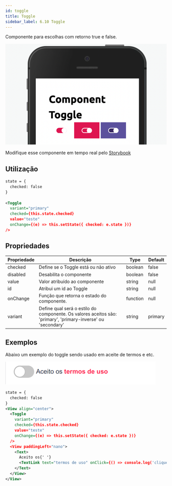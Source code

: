 ```yaml
---
id: toggle
title: Toggle
sidebar_label: 6.10 Toggle
---
```


Componente para escolhas com retorno true e false.

![toggle](assets/images_components/3.0/toggle.png)

Modifique esse componente em tempo real pelo [Storybook](https://ame-miniapp-components.calindra.com.br/storybook/?path=/story/intera%C3%A7%C3%B5es-toggle--basic)

## Utilização

```xml harmony
state = {
  checked: false
}

<Toggle
  variant="primary"
  checked={this.state.checked}
  value="teste"
  onChange={(e) => this.setState({ checked: e.state })}
/>
```

## Propriedades

| Propriedade | Descrição                                                                                                    | Type     | Default |
| ----------- | ------------------------------------------------------------------------------------------------------------ | -------- | ------- |
| checked     | Define se o Toggle está ou não ativo                                                                         | boolean  | false   |
| disabled    | Desabilita o componente                                                                                      | boolean  | false   |
| value       | Valor atribuído ao componente                                                                                | string   | null    |
| id          | Atribui um id ao Toggle                                                                                      | string   | null    |
| onChange    | Função que retorna o estado do componente.                                                                   | function | null    |
| variant     | Define qual será o estilo do componente. Os valores aceitos são: 'primary', 'primary-inverse' ou 'secondary' | string   | primary |

## Exemplos

Abaixo um exemplo do toggle sendo usado em aceite de termos e etc.

![toggle](assets/images_components/v2.18.0/toggle-termos.png)

```xml harmony
state = {
  checked: false
}
<View align="center">
  <Toggle
    variant="primary"
    checked={this.state.checked}
    value="teste"
    onChange={(e) => this.setState({ checked: e.state })}
  />
  <View paddingLeft="nano">
    <Text>
      Aceito os{' '}
      <TextLink text="termos de uso" onClick={() => console.log('clique')} />
    </Text>
  </View>
</View>
```
